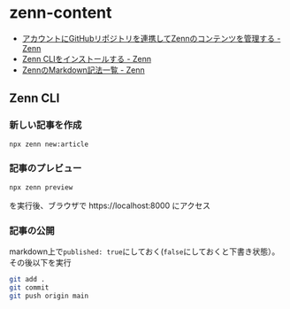 # zenn-content

- [アカウントにGitHubリポジトリを連携してZennのコンテンツを管理する - Zenn](https://zenn.dev/zenn/articles/connect-to-github)
- [Zenn CLIをインストールする - Zenn](https://zenn.dev/zenn/articles/install-zenn-cli)
- [ZennのMarkdown記法一覧 - Zenn](https://zenn.dev/zenn/articles/markdown-guide)

## Zenn CLI

### 新しい記事を作成

```bash
npx zenn new:article
```

### 記事のプレビュー

```bash
npx zenn preview
```

を実行後、ブラウザで https://localhost:8000 にアクセス

### 記事の公開

markdown上で`published: true`にしておく(`false`にしておくと下書き状態）。
その後以下を実行

```bash
git add .
git commit
git push origin main
```

